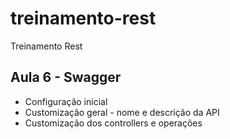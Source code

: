 # treinamento-rest
Treinamento Rest

## Aula 6 - Swagger
  * Configuração inicial
  * Customização geral - nome e descrição da API
  * Customização dos controllers e operações
